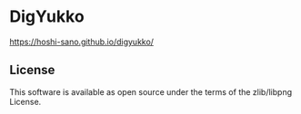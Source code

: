 # DigYukko

https://hoshi-sano.github.io/digyukko/

## License

This software is available as open source under the terms of the zlib/libpng License.

